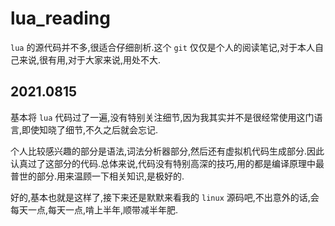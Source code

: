 # lua_reading

`lua` 的源代码并不多,很适合仔细剖析.这个 `git` 仅仅是个人的阅读笔记,对于本人自己来说,很有用,对于大家来说,用处不大.



## 2021.0815

基本将 `lua` 代码过了一遍,没有特别关注细节,因为我其实并不是很经常使用这门语言,即使知晓了细节,不久之后就会忘记.

个人比较感兴趣的部分是语法,词法分析器部分,然后还有虚拟机代码生成部分.因此认真过了这部分的代码.总体来说,代码没有特别高深的技巧,用的都是编译原理中最普世的部分.用来温顾一下相关知识,是极好的.

好的,基本也就是这样了,接下来还是默默来看我的 `linux` 源码吧,不出意外的话,会每天一点,每天一点,啃上半年,顺带减半年肥.
